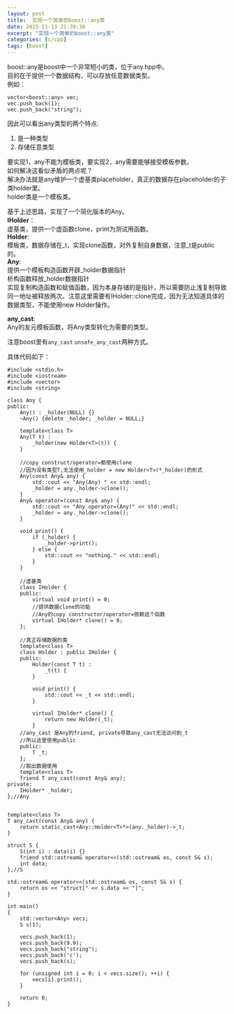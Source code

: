 ```yaml
---
layout: post
title:  实现一个简单的boost::any类
date: 2015-11-13 21:39:38
excerpt: "实现一个简单的boost::any类"
categories: [c/cpp]
tags: [boost]
---
```



boost::any是boost中一个非常短小的类，位于any.hpp中。  
目的在于提供一个数据结构，可以存放任意数据类型。  
例如：

```
vector<boost::any> vec;
vec.push_back(1);
vec.push_back("string");
```


<!--more-->


因此可以看出any类型的两个特点:  
1. 是一种类型  
2. 存储任意类型  

要实现1，any不能为模板类，要实现2，any需要能够接受模板参数。  
如何解决这看似矛盾的两点呢？  
解决办法就是any维护一个虚基类placeholder，真正的数据存在placeholder的子类holder里。  
holder类是一个模板类。

基于上述思路，实现了一个简化版本的Any。  
__IHolder__：  
虚基类，提供一个虚函数clone，print为测试用函数。  
__Holder__:  
模板类，数据存储在\_t，实现clone函数，对外复制自身数据，注意\_t是public的。  
__Any__:  
提供一个模板构造函数开辟\_holder数据指针  
析构函数释放\_holder数据指针  
实现复制构造函数和赋值函数，因为本身存储的是指针，所以需要防止浅复制导致同一地址被释放两次。注意这里需要有IHolder::clone完成，因为无法知道具体的数据类型，不能使用new Holder<T>操作。  

__any\_cast__:   
Any的友元模板函数，将Any类型转化为需要的类型。

注意boost里有`any_cast` `unsafe_any_cast`两种方式。  

具体代码如下：

```
#include <stdio.h>
#include <iostream>
#include <vector>
#include <string>

class Any {
public:
    Any() : _holder(NULL) {}
    ~Any() {delete _holder; _holder = NULL;}

    template<class T>
    Any(T t) :
        _holder(new Holder<T>(t)) {
    }

    //copy construct/operator=都使用clone
    //因为没有类型T,无法使用_holder = new Holder<T>(*_holder)的形式
    Any(const Any& any) {
        std::cout << "Any(Any) " << std::endl;
        _holder = any._holder->clone();
    }
    Any& operator=(const Any& any) {
        std::cout << "Any operator=(Any)" << std::endl;
        _holder = any._holder->clone();
    }

    void print() {
        if (_holder) {
            _holder->print();
        } else {
            std::cout << "nothing." << std::endl;
        }
    }

    //虚基类
    class IHolder {
    public:
        virtual void print() = 0;
        //提供数据clone的功能
        //Any的copy constructor/operator=依赖这个函数
        virtual IHolder* clone() = 0;
    };

    //真正存储数据的类
    template<class T>
    class Holder : public IHolder {
    public:
        Holder(const T t) :
            _t(t) {
        }

        void print() {
            std::cout << _t << std::endl;
        }

        virtual IHolder* clone() {
            return new Holder(_t);
        }
    //any_cast 是Any的friend, private导致any_cast无法访问到_t
    //所以这里使用public
    public:
        T _t;
    };
    //取出数据使用
    template<class T>
    friend T any_cast(const Any& any);
private:
    IHolder* _holder;
};//Any


template<class T>
T any_cast(const Any& any) {
    return static_cast<Any::Holder<T>*>(any._holder)->_t;
}

struct S {
    S(int i) : data(i) {}
    friend std::ostream& operator<<(std::ostream& os, const S& s);
    int data;
};//S

std::ostream& operator<<(std::ostream& os, const S& s) {
    return os << "struct[" << s.data << "]";
}

int main()
{
    std::vector<Any> vecs;
    S s(1);

    vecs.push_back(1);
    vecs.push_back(9.9);
    vecs.push_back("string");
    vecs.push_back('c');
    vecs.push_back(s);

    for (unsigned int i = 0; i < vecs.size(); ++i) {
        vecs[i].print();
    }

    return 0;
}

```
